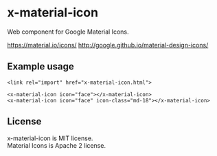 # x-material-icon

Web component for Google Material Icons.  

https://material.io/icons/
http://google.github.io/material-design-icons/

## Example usage

```
<link rel="import" href="x-material-icon.html">

<x-material-icon icon="face"></x-material-icon>
<x-material-icon icon="face" icon-class="md-18"></x-material-icon>
```

## License

x-material-icon is MIT license.  
Material Icons is Apache 2 license.  
